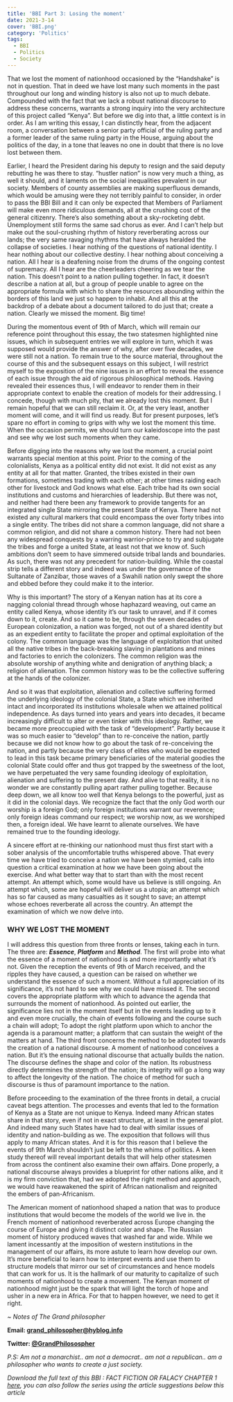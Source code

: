 ```yaml
---
title: 'BBI Part 3: Losing the moment'
date: 2021-3-14
cover: 'BBI.png'
category: 'Politics'
tags:
  - BBI
  - Politics
  - Society
---
```


That we lost the moment of nationhood occasioned by the “Handshake” is not in question. That in deed we have lost many such moments in the past throughout our long and winding history is also not up to much debate. Compounded with the fact that we lack a robust national discourse to address these concerns, warrants a strong inquiry into the very architecture of this project called “Kenya”. But before we dig into that, a little context is in order. As I am writing this essay, I can distinctly hear, from the adjacent room, a conversation between a senior party official of the ruling party and a former leader of the same ruling party in the House, arguing about the politics of the day, in a tone that leaves no one in doubt that there is no love lost between them.

Earlier, I heard the President daring his deputy to resign and the said deputy rebutting he was there to stay. “hustler nation” is now very much a thing, as well it should, and it laments on the social inequalities prevalent in our society. Members of county assemblies are making superfluous demands, which would be amusing were they not terribly painful to consider, in order to pass the BBI Bill and it can only be expected that Members of Parliament will make even more ridiculous demands, all at the crushing cost of the general citizenry. There’s also something about a sky-rocketing debt. Unemployment still forms the same sad chorus as ever. And I can’t help but make out the soul-crushing rhythm of history reverberating across our lands; the very same ravaging rhythms that have always heralded the collapse of societies. I hear nothing of the questions of national identity. I hear nothing about our collective destiny. I hear nothing about conceiving a nation. All I hear is a deafening noise from the drums of the ongoing contest of supremacy. All I hear are the cheerleaders cheering as we tear the nation. This doesn’t point to a nation pulling together. In fact, it doesn’t describe a nation at all, but a group of people unable to agree on the appropriate formula with which to share the resources abounding within the borders of this land we just so happen to inhabit. And all this at the backdrop of a debate about a document tailored to do just that; create a nation. Clearly we missed the moment. Big time!

During the momentous event of 9th of March, which will remain our reference point throughout this essay, the two statesmen highlighted nine issues, which in subsequent entries we will explore in turn, which it was supposed would provide the answer of why, after over five decades, we were still not a nation. To remain true to the source material, throughout the course of this and the subsequent essays on this subject, I will restrict myself to the exposition of the nine issues in an effort to reveal the essence of each issue through the aid of rigorous philosophical methods. Having revealed their essences thus, I will endeavor to render them in their appropriate context to enable the creation of models for their addressing. I concede, though with much pity, that we already lost this moment. But I remain hopeful that we can still reclaim it. Or, at the very least, another moment will come, and it will find us ready. But for present purposes, let’s spare no effort in coming to grips with why we lost the moment this time. When the occasion permits, we should turn our kaleidoscope into the past and see why we lost such moments when they came.

Before digging into the reasons why we lost the moment, a crucial point warrants special mention at this point. Prior to the coming of the colonialists, Kenya as a political entity did not exist. It did not exist as any entity at all for that matter. Granted, the tribes existed in their own formations, sometimes trading with each other; at other times raiding each other for livestock and God knows what else. Each tribe had its own social institutions and customs and hierarchies of leadership. But there was not, and neither had there been any framework to provide tangents for an integrated single State mirroring the present State of Kenya. There had not existed any cultural markers that could encompass the over forty tribes into a single entity. The tribes did not share a common language, did not share a common religion, and did not share a common history. There had not been any widespread conquests by a warring warrior-prince to try and subjugate the tribes and forge a united State, at least not that we know of. Such ambitions don’t seem to have simmered outside tribal lands and boundaries. As such, there was not any precedent for nation-building. While the coastal strip tells a different story and indeed was under the governance of the Sultanate of Zanzibar, those waves of a Swahili nation only swept the shore and ebbed before they could make it to the interior.

Why is this important? The story of a Kenyan nation has at its core a nagging colonial thread through whose haphazard weaving, out came an entity called Kenya, whose identity it’s our task to unravel, and if it comes down to it, create.
And so it came to be, through the seven decades of European colonization, a nation was forged, not out of a shared identity but as an expedient entity to facilitate the proper and optimal exploitation of the colony. The common language was the language of exploitation that united all the native tribes in the back-breaking slaving in plantations and mines and factories to enrich the colonizers. The common religion was the absolute worship of anything white and denigration of anything black; a religion of alienation. The common history was to be the collective suffering at the hands of the colonizer.

And so it was that exploitation, alienation and collective suffering formed the underlying ideology of the colonial State, a State which we inherited intact and incorporated its institutions wholesale when we attained political independence. As days turned into years and years into decades, it became increasingly difficult to alter or even tinker with this ideology. Rather, we became more preoccupied with the task of “development”. Partly because it was so much easier to “develop” than to re-conceive the nation, partly because we did not know how to go about the task of re-conceiving the nation, and partly because the very class of elites who would be expected to lead in this task became primary beneficiaries of the material goodies the colonial State could offer and thus got trapped by the sweetness of the loot, we have perpetuated the very same founding ideology of exploitation, alienation and suffering to the present day. And alive to that reality, it is no wonder we are constantly pulling apart rather pulling together. Because deep down, we all know too well that Kenya belongs to the powerful, just as it did in the colonial days. We recognize the fact that the only God worth our worship is a foreign God; only foreign institutions warrant our reverence; only foreign ideas command our respect; we worship now, as we worshiped then, a foreign ideal. We have learnt to alienate ourselves. We have remained true to the founding ideology.

A sincere effort at re-thinking our nationhood must thus first start with a sober analysis of the uncomfortable truths whispered above. That every time we have tried to conceive a nation we have been stymied, calls into question a critical examination at how we have been going about the exercise. And what better way that to start than with the most recent attempt. An attempt which, some would have us believe is still ongoing. An attempt which, some are hopeful will deliver us a utopia; an attempt which has so far caused as many casualties as it sought to save; an attempt whose echoes reverberate all across the country. An attempt the examination of which we now delve into.

### WHY WE LOST THE MOMENT

I will address this question from three fronts or lenses, taking each in turn. The three are: **_Essence_**, **_Platform_** and **_Method_**. The first will probe into what the essence of a moment of nationhood is and more importantly what it’s not. Given the reception the events of 9th of March received, and the ripples they have caused, a question can be raised on whether we understand the essence of such a moment. Without a full appreciation of its significance, it’s not hard to see why we could have missed it. The second covers the appropriate platform with which to advance the agenda that surrounds the moment of nationhood. As pointed out earlier, the significance lies not in the moment itself but in the events leading up to it and even more crucially, the chain of events following and the course such a chain will adopt; To adopt the right platform upon which to anchor the agenda is a paramount matter; a platform that can sustain the weight of the matters at hand. The third front concerns the method to be adopted towards the creation of a national discourse. A moment of nationhood conceives a nation. But it’s the ensuing national discourse that actually builds the nation. The discourse defines the shape and color of the nation. Its robustness directly determines the strength of the nation; its integrity will go a long way to affect the longevity of the nation. The choice of method for such a discourse is thus of paramount importance to the nation.

Before proceeding to the examination of the three fronts in detail, a crucial caveat begs attention. The processes and events that led to the formation of Kenya as a State are not unique to Kenya. Indeed many African states share in that story, even if not in exact structure, at least in the general plot. And indeed many such States have had to deal with similar issues of identity and nation-building as we. The exposition that follows will thus apply to many African states. And it is for this reason that I believe the events of 9th March shouldn’t just be left to the whims of politics. A keen study thereof will reveal important details that will help other statesmen from across the continent also examine their own affairs. Done properly, a national discourse always provides a blueprint for other nations alike, and it is my firm conviction that, had we adopted the right method and approach, we would have reawakened the spirit of African nationalism and reignited the embers of pan-Africanism.

The American moment of nationhood shaped a nation that was to produce institutions that would become the models of the world we live in. the French moment of nationhood reverberated across Europe changing the course of Europe and giving it distinct color and shape. The Russian moment of history produced waves that washed far and wide. While we lament incessantly at the imposition of western institutions in the management of our affairs, its more astute to learn how develop our own. It’s more beneficial to learn how to interpret events and use them to structure models that mirror our set of circumstances and hence models that can work for us. It is the hallmark of our maturity to capitalize of such moments of nationhood to create a movement. The Kenyan moment of nationhood might just be the spark that will light the torch of hope and usher in a new era in Africa. For that to happen however, we need to get it right.

_~ Notes of The Grand philosopher_

**Email: [grand_philosopher@hyblog.info](mailto:grand_philosopher@hyblog.info)**

**Twitter: [@GrandPhilosospher](https://twitter.com/GranPhilosopher)**

_P.S: Am not a monarchist.. am not a democrat.. am not a republican.. am a philosopher who wants to create a just society._

_Download the full text of this BBI : FACT FICTION OR FALACY CHAPTER 1 <a href="/assets/BBI-Fact-Fiction-or-Falacy-chapter-1.docx" download="BBI-FACT-FICTION-OR-FALACY-Chapter-1">here</a>, you can also follow the series using the article suggestions below this article_
